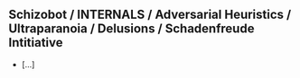 ## Schizobot / INTERNALS / Adversarial Heuristics / Ultraparanoia / Delusions / Schadenfreude Intitiative
* [...]
